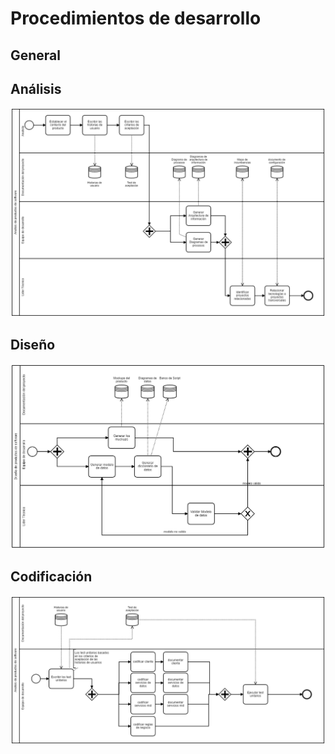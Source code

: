 # Procedimientos de desarrollo

## General

## Análisis

![analisis](imagenes/analisis.png "procedimiento de análisis")


## Diseño

![diseño](imagenes/diseno.png "procedimiento de diseño")

## Codificación

![diseño](imagenes/codificacion.png "procedimiento de codificación")
